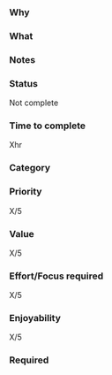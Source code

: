 ### Why

### What

### Notes

### Status
Not complete

### Time to complete
Xhr

### Category

### Priority
X/5

### Value
X/5

### Effort/Focus required
X/5

### Enjoyability
X/5

### Required